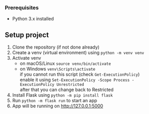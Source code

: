 ### Prerequisites
- Python 3.x installed


## Setup project
1. Clone the repository (if not done already)
2. Create a venv (virtual environment) using ```python -m venv venv```
3. Activate venv  
   - on macOS/Linux ```source venv/bin/activate```  
   - on Windows ```venv\Scripts\activate```  
if you cannot run this script (check ```Get-ExecutionPolicy```)  
enable it using ```Set-ExecutionPolicy -Scope Process -ExecutionPolicy Unrestricted```  
after that you can change back to Restricted
4. Install Flask using ```python -m pip install flask```
5. Run ```python -m flask run``` to start an app
6. App will be running on http://127.0.0.1:5000